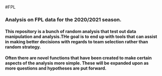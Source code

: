 #FPL

### Analysis on FPL data for the 2020/2021 season.

#### This repository is a bunch of random analysis that test out data manipulation and analysis.THe goal is to end up with tools that can assist in making better decisions with regards to team selection rather than random strategy.

#### Often there are novel functions that have been created to make certain aspects of the analysis more simple. These will be expanded upon as more questions and hypotheses are put forward.